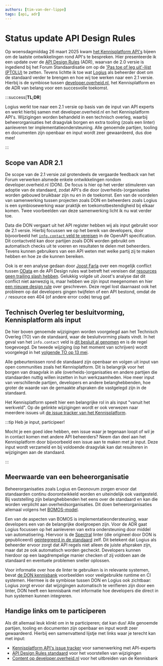 ```yaml
---
authors: [tim-van-der-lippe]
tags: [api, adr]
---
```

# Status update API Design Rules

Op woensdagmiddag 26 maart 2025 kwam [het Kennisplatform API's](/communities/kennisplatform-apis/) bijeen om de laatste ontwikkelingen rond API's te bespreken.
Hier presenteerde ik een update over de [API Design Rules](https://gitdocumentatie.logius.nl/publicatie/api/adr/) (ADR), waarvan de 2.0 versie is ingediend bij het Forum Standaardisatie om op de ['Pas toe of leg uit'-lijst (PTOLU)](https://www.forumstandaardisatie.nl/open-standaarden/rest-api-design-rules) te zetten.
Tevens lichtte ik toe wat [Logius](https://www.logius.nl/) als beheerder doet om de standaard verder te brengen en hoe wij toe werken naar een 2.1 versie.
Hierbij is de symbiose tussen [developer.overheid.nl](https://developer.overheid.nl), het Kennisplatform en de ADR van belang voor een succesvolle toekomst.

<!-- truncate -->

:::success[**TL;DR**]

Logius werkt toe naar een 2.1 versie op basis van de input van API experts en werkt hierbij samen met developer.overheid.nl en het Kennisplatform API's.
Wijzigingen worden behandeld in een technisch overleg, waarbij beheerorganisaties het draagvlak borgen en extra tooling (zoals een linter) aanleveren ter implementatieondersteuning.
Alle genoemde partijen, tooling en documenten zijn openbaar en input wordt zeer gewaardeerd, dus doe mee!

:::

## Scope van ADR 2.1

De scope van de 2.1 versie zal grotendeels de vergaarde feedback van het Forum verwerken alsmede enkele ontwikkelingen rondom developer.overheid.nl (DON).
De focus is hier op het verder stimuleren van adoptie van de standaard, zodat API's die door (overheids-)organisaties worden gebouwd bruikbaar zijn nu en in de toekomst.
Een van de voordelen van samenwerking tussen projecten zoals DON en beheerders zoals Logius is een symbiosewerking waar praktijk en toekomstbestendigheid bij elkaar komen.
Twee voorbeelden van deze samenwerking licht ik nu wat verder toe.

Data die DON vergaart uit het API register hebben wij als input gebruikt voor de 2.1 versie.
Hierbij focussen we op het bereik van developers, door bijvoorbeeld het [`info.contact` veld te vereisen](https://github.com/Logius-standaarden/API-Design-Rules/pull/161) in de OpenAPI specification.
Dit contactveld kan door partijen zoals DON worden gebruikt om automatisch checks uit te voeren en resultaten te delen met beheerders.
Tevens kunnen gebruikers van een API weten met welke partij zij te maken hebben en hoe ze die kunnen bereiken.

Ook is er een analyse gedaan door [Joost Farla](/blog/authors/joost-farla) over een mogelijk conflict tussen [OData](https://docs.oasis-open.org/odata/odata/v4.01/odata-v4.01-part2-url-conventions.html) en de API Design rules wat betreft het vereisen dat [resources geen trailing slash hebben](https://gitdocumentatie.logius.nl/publicatie/api/adr/#/core/no-trailing-slash).
Gelukkig volgde uit Joost's analyse dat dit conflict niet aanwezig is, maar hebben we zijn input meegenomen en hier [een nieuwe design rule](https://github.com/Logius-standaarden/API-Design-Rules/pull/165/) over geschreven.
Deze regel lost daarnaast ook het probleem op dat developers gingen twijfelen of een API bestond, omdat de `/` resource een 404 (of andere error code) terug gaf.

## Technisch Overleg ter besluitvorming, Kennisplatform als input

De hier boven genoemde wijzigingen worden voorgelegd aan het Technisch Overleg (TO) van de standaard, waar de besluitvorming plaats vindt.
In het geval van het `info.contact` veld is [dit besluit al genomen](https://github.com/Logius-standaarden/Overleg/blob/main/API/2025-05-13/2025-02-04%20%20Verslag%20TO%20ADR%20API%20Design%20Rules.pdf) en is de regel toegevoegd.
De tweede wijziging (op het moment van schrijven) wordt voorgelegd in het [volgende TO op 13 mei](https://github.com/Logius-standaarden/Overleg/tree/main/API/2025-05-13).

Alle gebeurtenissen rond de standaard zijn openbaar en volgen uit input van open communities zoals het Kennisplatform.
Dit is belangrijk voor het borgen van draagvlak in alle (overheids-)organisaties en andere partijen die standaarden nuttig willen inzetten in hun werkzaamheden.
Hoe meer input van verschillende partijen, developers en andere belanghebbenden, hoe groter de waarde van de gemaakte afspraken die vastgelegd zijn in de standaard.

Het Kennisplatform speelt hier een belangrijke rol in als input "vanuit het werkveld".
Op de gelinkte wijzigingen wordt er ook verwezen naar meerdere issues uit [de issue tracker van het Kennisplatform](https://github.com/Geonovum/KP-APIs/issues).

:::tip Heb je input, participeer!

Mocht je een goed idee hebben, een issue waar je tegenaan loopt of wil je in contact komen met andere API beheerders?
Neem dan deel aan het Kennisplatform door bijvoorbeeld een issue aan te maken met je input.
Deze input wordt verzameld en bij voldoende draagvlak kan dat resulteren in wijzigingen aan de standaard.

:::

## Meerwaarde van een beheerorganisatie

Beheerorganisaties zoals Logius en Geonovum zorgen ervoor dat standaarden continu doorontwikkeld worden en uiteindelijk ook vastgesteld.
Bij vaststelling zijn belanghebbenden het eens over de standaard en kan die worden verplicht aan overheidsorganisaties.
Dit doen beheerorganisaties allemaal volgens het [BOMOS-model](https://www.logius.nl/onze-dienstverlening/domeinen/infrastructuur/bomos).

Een van de aspecten van BOMOS is implementatieondersteuning, waar developers een van de belangrijke doelgroepen zijn.
Voor de ADR gaat Logius focussen op het aanleveren van extra ondersteuning door middel van automatisering.
Hiervoor is de [Spectral](https://stoplight.io/open-source/spectral) linter (die origineel door DON is gepubliceerd) [geintegreerd in de standaard](https://github.com/Logius-standaarden/API-Design-Rules/pull/177) zelf.
Dit betekent dat Logius als beheerder ervoor zorgt dat API regels niet alleen de juiste afspraken zijn, maar dat ze ook automatisch worden gecheckt.
Developers kunnen hierdoor op een laagdrempelige manier checken of zij voldoen aan de standaard en eventuele problemen sneller oplossen.

Voor informatie over hoe de linter te gebruiken is in relevante systemen, bevat [de DON kennisbank](/kennisbank/apis/api-design-rules/api-design-rules-linter) voorbeelden voor veelgebruikte runtime en CI systemen.
Hiermee is de symbiose tussen DON en Logius ook zichtbaar: Logius zorgt ervoor dat wijzigingen automatisch te verifieren zijn door een linter, DON heeft een kennisbank met informatie hoe developers die direct in hun systemen kunnen integreren.

## Handige links om te participeren

Als dit allemaal leuk klinkt om in te participeren; dat kan dus!
Alle genoemde partijen, tooling en documenten zijn openbaar en input wordt zeer gewaardeerd.
Hierbij een samenvattend lijstje met links waar je terecht kan met input:

* [Kennisplatform API's issue tracker](https://github.com/Geonovum/KP-APIs/issues) voor samenwerking met API-experts
* [API Design Rules standaard](https://github.com/Logius-standaarden/API-Design-Rules/) voor het voorstellen van wijzigingen
* [Content op developer.overheid.nl](https://github.com/developer-overheid-nl/don-site) voor het uitbreiden van de Kennisbank
